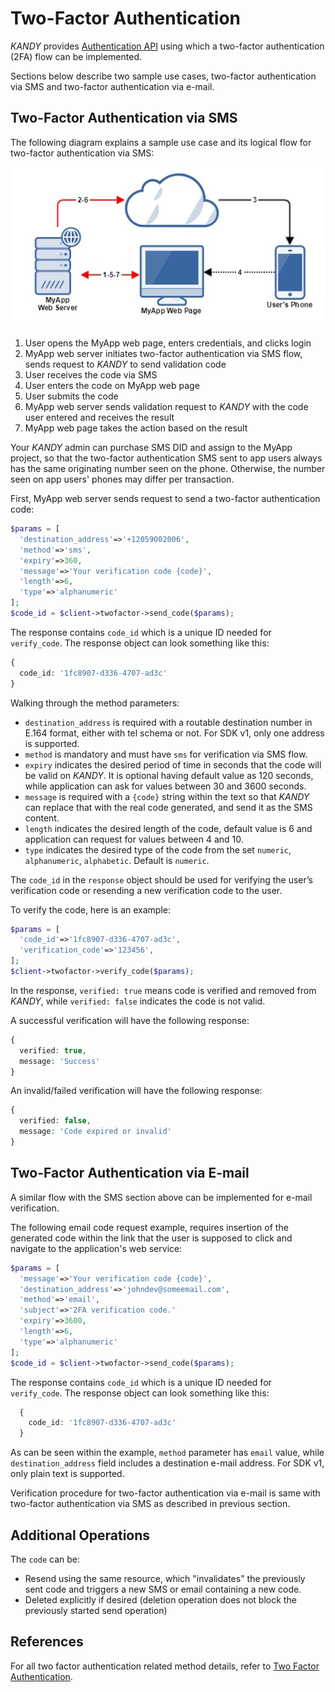 # Two-Factor Authentication
$KANDY$ provides [Authentication API](/developer/references/php/1.0.0#twofactor-send-code) using which a two-factor authentication (2FA) flow can be implemented.

Sections below describe two sample use cases, two-factor authentication via SMS and two-factor authentication via e-mail.

## Two-Factor Authentication via SMS
The following diagram explains a sample use case and its logical flow for two-factor authentication via SMS:

![2FA via SMS flow](2fa-flow.png)

1. User opens the MyApp web page, enters credentials, and clicks login
2. MyApp web server initiates two-factor authentication via SMS flow, sends request to $KANDY$ to send validation code
3. User receives the code via SMS
4. User enters the code on MyApp web page
5. User submits the code
6. MyApp web server sends validation request to $KANDY$ with the code user entered and receives the result
7. MyApp web page takes the action based on the result

Your $KANDY$ admin can purchase SMS DID and assign to the MyApp project, so that the two-factor authentication SMS sent to app users always has the same originating number seen on the phone. Otherwise, the number seen on app users' phones may differ per transaction.

First, MyApp web server sends request to send a two-factor authentication code:

```php
$params = [
  'destination_address'=>'+12059002006',
  'method'=>'sms',
  'expiry'=>360,
  'message'=>'Your verification code {code}',
  'length'=>6,
  'type'=>'alphanumeric'
];
$code_id = $client->twofactor->send_code($params);
```
The response contains `code_id` which is a unique ID needed for `verify_code`. The response object can look something like this:
```php
{
  code_id: '1fc8907-d336-4707-ad3c'
}
```

Walking through the method parameters:

+ `destination_address` is required with a routable destination number in E.164 format, either with tel schema or not. For SDK v1, only one address is supported.
+ `method` is mandatory and must have `sms` for verification via SMS flow.
+ `expiry` indicates the desired period of time in seconds that the code will be valid on $KANDY$. It is optional having default value as 120 seconds, while application can ask for values between 30 and 3600 seconds.
+ `message` is required with a `{code}` string within the text so that $KANDY$ can replace that with the real code generated, and send it as the SMS content.
+ `length` indicates the desired length of the code, default value is 6 and application can request for values between 4 and 10.
+ `type` indicates the desired type of the code from the set `numeric`, `alphanumeric`, `alphabetic`. Default is `numeric`.

The `code_id` in the `response` object should be used for verifying the user’s verification code or resending a new verification code to the user.

To verify the code, here is an example:

```php
$params = [
  'code_id'=>'1fc8907-d336-4707-ad3c',
  'verification_code'=>'123456',
];
$client->twofactor->verify_code($params);
```
In the response, `verified: true` means code is verified and removed from $KANDY$, while `verified: false` indicates the code is not valid.

A successful verification will have the following response:
```php
{
  verified: true,
  message: 'Success'
}
```
An invalid/failed verification will have the following response:
```php
{
  verified: false,
  message: 'Code expired or invalid'
}
```

## Two-Factor Authentication via E-mail
A similar flow with the SMS section above can be implemented for e-mail verification.

The following email code request example, requires insertion of the generated code within the link that the user is supposed to click and navigate to the application's web service:

```php
$params = [
  'message'=>'Your verification code {code}',
  'destination_address'=>'johndev@someemail.com',
  'method'=>'email',
  'subject'=>'2FA verification code.'
  'expiry'=>3600,
  'length'=>6,
  'type'=>'alphanumeric'
];
$code_id = $client->twofactor->send_code($params);
```
The response contains `code_id` which is a unique ID needed for `verify_code`. The response object can look something like this:
```php
  {
    code_id: '1fc8907-d336-4707-ad3c'
  }
```

As can be seen within the example, `method` parameter has `email` value, while `destination_address` field includes a destination e-mail address. For SDK v1, only plain text is supported.

Verification procedure for two-factor authentication via e-mail is same with two-factor authentication via SMS as described in previous section.

## Additional Operations
The `code` can be:

+ Resend using the same resource, which "invalidates" the previously sent code and triggers a new SMS or email containing a new code.
+ Deleted explicitly if desired (deletion operation does not block the previously started send operation)

## References
For all two factor authentication related method details, refer to [Two Factor Authentication](/developer/references/php/1.0.0#twofactor-send-code).
